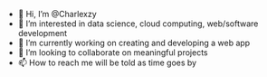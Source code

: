 - 👋 Hi, I’m @Charlexzy
- 👀 I’m interested in data science, cloud computing, web/software development
- 🌱 I’m currently working on creating and developing a web app
- 💞️ I’m looking to collaborate on meaningful projects
- 📫 How to reach me will be told as time goes by

<!---
Charlexzy/Charlexzy is a ✨ special ✨ repository because its `README.md` (this file) appears on your GitHub profile.
You can click the Preview link to take a look at your changes.
--->
